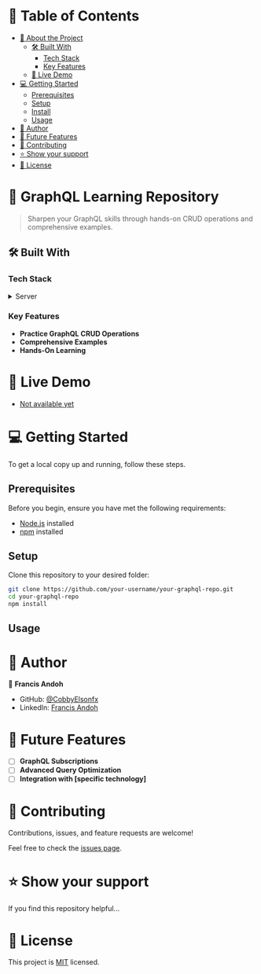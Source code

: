 

# 📗 Table of Contents

- [📖 About the Project](#about-project)
  - [🛠 Built With](#built-with)
    - [Tech Stack](#tech-stack)
    - [Key Features](#key-features)
  - [🚀 Live Demo](#live-demo)
- [💻 Getting Started](#getting-started)
  - [Prerequisites](#prerequisites)
  - [Setup](#setup)
  - [Install](#install)
  - [Usage](#usage)
- [👥 Author](#author)
- [🔭 Future Features](#future-features)
- [🤝 Contributing](#contributing)
- [⭐️ Show your support](#support)
- [📝 License](#license)

# 📖 GraphQL Learning Repository <a name="about-project"></a>

> Sharpen your GraphQL skills through hands-on CRUD operations and comprehensive examples.

## 🛠 Built With <a name="built-with"></a>

### Tech Stack <a name="tech-stack"></a>

<details>
  <summary>Server</summary>
  <ul>
    <li><a href="https://graphql.org/">GraphQL</a></li>
  </ul>
</details>

### Key Features <a name="key-features"></a>

- **Practice GraphQL CRUD Operations**
- **Comprehensive Examples**
- **Hands-On Learning**

# 🚀 Live Demo <a name="live-demo"></a>

- [Not available yet](#)

# 💻 Getting Started <a name="getting-started"></a>

To get a local copy up and running, follow these steps.

## Prerequisites <a name="prerequisites"></a>

Before you begin, ensure you have met the following requirements:

- [Node.js](https://nodejs.org/) installed
- [npm](https://www.npmjs.com/) installed

## Setup <a name="setup"></a>

Clone this repository to your desired folder:

```sh
git clone https://github.com/your-username/your-graphql-repo.git
cd your-graphql-repo
npm install
```

## Usage <a name="usage"></a>

# 👥 Author <a name="author"></a>

👤 **Francis Andoh**

- GitHub: [@CobbyElsonfx](https://github.com/CobbyElsonfx)
- LinkedIn: [Francis Andoh](https://linkedin.com/in/francisandoh)

# 🔭 Future Features <a name="future-features"></a>

- [ ] **GraphQL Subscriptions**
- [ ] **Advanced Query Optimization**
- [ ] **Integration with [specific technology]**

# 🤝 Contributing <a name="contributing"></a>

Contributions, issues, and feature requests are welcome!

Feel free to check the [issues page](../../issues/).

# ⭐️ Show your support <a name="support"></a>

If you find this repository helpful...

# 📝 License <a name="license"></a>

This project is [MIT](./LICENSE) licensed.
